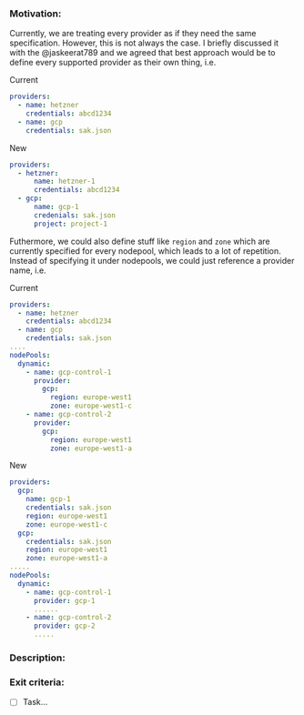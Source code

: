 <!--
Note: Please search to see if an issue already exists for the feature you request.
-->

### Motivation:
<!-- A concise description of what you're experiencing. -->
Currently, we are treating every provider as if they need the same specification. However, this is not always the case. I briefly discussed it with the @jaskeerat789 and we agreed that best approach would be to define every supported provider as their own thing, i.e.

Current
```yaml
providers:
  - name: hetzner
    credentials: abcd1234
  - name: gcp
    credentials: sak.json
```
New
```yaml
providers:
  - hetzner: 
      name: hetzner-1
      credentials: abcd1234
  - gcp:
      name: gcp-1
      credenials: sak.json
      project: project-1
```
Futhermore, we could also define stuff like `region` and `zone` which are currently specified for every nodepool, which leads to a lot of repetition. Instead of specifying it under nodepools, we could just reference a provider name, i.e.

Current
```yaml
providers:
  - name: hetzner
    credentials: abcd1234
  - name: gcp
    credentials: sak.json
....
nodePools:
  dynamic:
    - name: gcp-control-1
      provider:
        gcp:
          region: europe-west1
          zone: europe-west1-c
    - name: gcp-control-2
      provider:
        gcp:
          region: europe-west1
          zone: europe-west1-a
```
New
```yaml
providers:
  gcp:
    name: gcp-1
    credentials: sak.json
    region: europe-west1
    zone: europe-west1-c
  gcp:
    credentials: sak.json
    region: europe-west1
    zone: europe-west1-a
.....
nodePools:
  dynamic:
    - name: gcp-control-1
      provider: gcp-1
      ......
    - name: gcp-control-2
      provider: gcp-2
      .....
```

### Description:
<!-- A concise description of what you expected to happen. -->

### Exit criteria:
- [ ] Task...
<!--
Example:
- [ ] Implement the feature
- [ ] Add feature to the platform
-->

